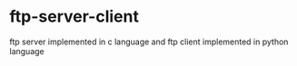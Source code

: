 # ftp-server-client
ftp server implemented in c language and ftp client implemented in python language
